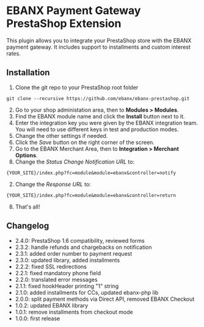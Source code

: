 # EBANX Payment Gateway PrestaShop Extension

This plugin allows you to integrate your PrestaShop store with the EBANX payment gateway.
It includes support to installments and custom interest rates.

## Installation
1. Clone the git repo to your PrestaShop root folder
```
git clone --recursive https://github.com/ebanx/ebanx-prestashop.git
```
2. Go to your shop administation area, then to **Modules > Modules**.
3. Find the EBANX module name and click the **Install** button next to it.
4. Enter the integration key you were given by the EBANX integration team. You will need to use different keys in test and production modes.
5. Change the other settings if needed.
6. Click the _Save_ button on the right corner of the screen.
7. Go to the EBANX Merchant Area, then to **Integration > Merchant Options**.
  1. Change the _Status Change Notification URL_ to:
  ```
  {YOUR_SITE}/index.php?fc=module&module=ebanx&controller=notify
  ```
  2. Change the _Response URL_ to:
  ```
  {YOUR_SITE}/index.php?fc=module&module=ebanx&controller=return
  ```
8. That's all!

## Changelog
* 2.4.0: PrestaShop 1.6 compatibility, reviewed forms
* 2.3.2: handle refunds and chargebacks on notification
* 2.3.1: added order number to payment request
* 2.3.0: updated library, added installments
* 2.2.2: fixed SSL redirections
* 2.2.1: fixed mandatory phone field
* 2.2.0: translated error messages
* 2.1.1: fixed hookHeader printing "1" string
* 2.1.0: added installments for CCs, updated ebanx-php lib
* 2.0.0: split payment methods via Direct API, removed EBANX Checkout
* 1.0.2: updated EBANX library
* 1.0.1: remove installments from checkout mode
* 1.0.0: first release